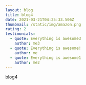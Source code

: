 ```yaml
---
layout: blog
title: blog4
date: 2021-03-21T04:25:33.506Z
thumbnail: /static/img/amazon.png
rating: 2
testimonials:
  - quote: Everything is awesome3
    author: me3
  - quote: Everything is awesome!
    author: me
  - quote: Everything is awesome1
    author: me2
---
```

blog4